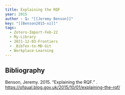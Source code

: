 ```yaml
---
title: Explaining the RQF
year: 2015
author - 1: "[[Jeremy Benson]]"
key: "[[Benson2015-xz]]"
tags:
  - Zotero-Import-Feb-22
  - My-Library
  - 2021-12-03-Frontiers
  - _BibTex-to-MD-Git
  - Workplace-Learning
---
```


## Bibliography
Benson, Jeremy. 2015. “Explaining the RQF.” . https://ofqual.blog.gov.uk/2015/10/01/explaining-the-rqf/